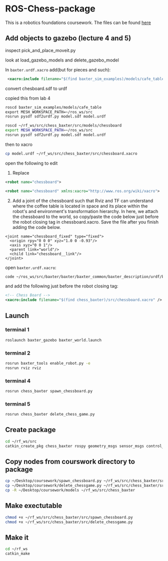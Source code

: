 # ROS-Chess-package

This is a robotics foundations coursework. The files can be found [here](https://moodle.gla.ac.uk/course/view.php?id=34588)


## Add objects to gazebo (lecture 4 and 5)

inspect pick_and_place_moveit.py

look at load_gazebo_models and delete_gazebo_model

In `baxter.urdf.xacro` add(but for pieces and such):

```xml
 <xacro:include filename="$(find baxter_sim_examples)/models/cafe_table/cafe_table.xacro" />
```

convert chesboard.sdf to urdf 

copied this from lab 4

```xml
roscd baxter_sim_examples/models/cafe_table
export MESH_WORKSPACE_PATH=~/ros_ws/src
rosrun pysdf sdf2urdf.py model.sdf model.urdf
```


```bash
roscd ~/rf_ws/src/chess_baxter/src/models/chessboard
export MESH_WORKSPACE_PATH=~/ros_ws/src
rosrun pysdf sdf2urdf.py model.sdf model.urdf
```

then to xacro

```bash
cp model.urdf ~/rf_ws/src/chess_baxter/src/chessboard.xacro
```

open the following to edit

1. Replace 
```xml
<robot name="chessboard"> 
```
```xml
<robot name="chessboard" xmlns:xacro="http://www.ros.org/wiki/xacro">
```

2. Add a joint of the chessboard such that Rviz and TF can understand where the coffee table is located in space and its place within the robot's and environment's transformation hierarchy. In here, we attach the chessboard to the world, so copy/paste the code below just before the robot closing tag in chessboard.xacro. Save the file after you finish adding the code below.

```
<joint name="chessboard_fixed" type="fixed">
  <origin rpy="0 0 0" xyz="1.0 0 -0.93"/>
  <axis xyz="0 0 1"/>
  <parent link="world"/>
  <child link="chessboard__link"/>
</joint>
```

open `baxter.urdf.xacro`:

```bash
code ~/ros_ws/src/baxter/baxter/baxter_common/baxter_description/urdf/baxter.urdf.xacro
```

 and add the following just before the robot closing tag:
 
 ```xml
<!-- Chess Board -->
<xacro:include filename="$(find chess_baxter)/src/chessboard.xacro" />
```

## Launch

### terminal 1

```bash
roslaunch baxter_gazebo baxter_world.launch
```

### terminal 2

```bash
rosrun baxter_tools enable_robot.py -e
rosrun rviz rviz
```

### terminal 4

```bash
rosrun chess_baxter spawn_chessboard.py
```

### terminal 5

```bash
rosrun chess_baxter delete_chess_game.py
```

## Create package

```bash
cd ~/rf_ws/src
catkin_create_pkg chess_baxter rospy geometry_msgs sensor_msgs control_msgs trajectory_msgs baxter_core_msgs baxter_interface
```

## Copy nodes from courswork directory to package

```bash
cp ~/Desktop/coursework/spawn_chessboard.py ~/rf_ws/src/chess_baxter/src/spawn_chessboard.py
cp ~/Desktop/coursework/delete_chessgame.py ~/rf_ws/src/chess_baxter/src/delete_chessgame.py
cp -R ~/Desktop/coursework/models ~/rf_ws/src/chess_baxter
```

## Make exectutable

```bash
chmod +x ~/rf_ws/src/chess_baxter/src/spawn_chessboard.py
chmod +x ~/rf_ws/src/chess_baxter/src/delete_chessgame.py
```

## Make it

```bash
cd ~/rf_ws
catkin_make
```
